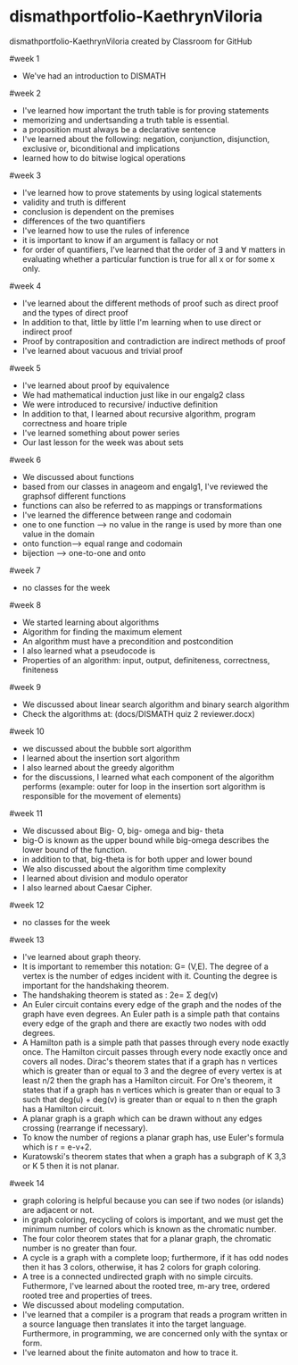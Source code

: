 # dismathportfolio-KaethrynViloria
dismathportfolio-KaethrynViloria created by Classroom for GitHub

#week 1
- We've had an introduction to DISMATH

#week 2 
- I've learned how important the truth table is for proving statements
- memorizing and undertsanding a truth table is essential. 
- a proposition must always be a declarative sentence 
- I've learned about the following: negation, conjunction, disjunction, exclusive or, biconditional and implications
- learned how to do bitwise logical operations

#week 3
- I've learned how to prove statements by using logical statements 
- validity and truth is different 
- conclusion is dependent on the premises
- differences of the two quantifiers 
- I've learned how to use the rules of inference
- it is important to know if an argument is fallacy or not
- for order of quantifiers, I've learned that the order of ∃ and ∀ matters in evaluating whether a particular function is true for all x or for some x only.

#week 4
- I've learned about the different methods of proof such as direct proof and the types of direct proof
- In addition to that, little by little I'm learning when to use direct or indirect proof
- Proof by contraposition and contradiction are indirect methods of proof
- I've learned about vacuous and trivial proof

#week 5
- I've learned about proof by equivalence
- We had mathematical induction just like in our engalg2 class
- We were introduced to recursive/ inductive definition
- In addition to that, I learned about recursive algorithm, program correctness and hoare triple
- I've learned something about power series 
- Our last lesson for the week was about sets 

#week 6
- We discussed about functions
- based from our classes in anageom and engalg1, I've reviewed the graphsof different functions
- functions can also be referred to as mappings or transformations
- I've learned the difference between range and codomain
- one to one function --> no value in the range is  used by more than one value in the domain
- onto function--> equal range and codomain 
- bijection --> one-to-one and onto 

#week 7
- no classes for the week

#week 8
- We started learning about algorithms
- Algorithm for finding the maximum element
- An algorithm must have a precondition and postcondition
- I also learned what a pseudocode is
- Properties of an algorithm: input, output, definiteness, correctness, finiteness


#week 9
- We discussed about linear search algorithm and binary search algorithm 
- Check the algorithms at: (docs/DISMATH quiz 2 reviewer.docx)

#week 10
- we discussed about the bubble sort algorithm 
- I learned about the insertion sort algorithm 
- I also learned about the greedy algorithm
- for the discussions, I learned what each component of the algorithm performs (example: outer for loop in the insertion sort algorithm is responsible for the movement of elements) 

#week 11
- We discussed about Big- O, big- omega and big- theta 
- big-O is known as the upper bound while big-omega describes the lower bound of the function.
- in addition to that, big-theta is for both upper and lower bound
- We also discussed about the algorithm time complexity
- I learned about division and modulo operator
- I also learned about Caesar Cipher.

#week 12
- no classes for the week

#week 13
- I've learned about graph theory.
- It is important to remember this notation: G= (V,E). The degree of a vertex is the number of edges incident with it. Counting the degree is important for the handshaking theorem.
- The handshaking theorem is stated as : 2e= Σ deg(v) 
- An Euler circuit contains every edge of the graph and the nodes of the graph have even degrees. An Euler path is a simple path that contains every edge of the graph and there are exactly two nodes with odd degrees. 
- A Hamilton path is a simple path that passes through every node exactly once. The Hamilton circuit passes through every node exactly once and covers all nodes. Dirac's theorem states that if a graph has n vertices which is greater than or equal to 3 and the degree of every vertex is at least n/2 then the graph has a Hamilton circuit. For Ore's theorem, it states that if a graph has n vertices which is greater than or equal to 3 such that deg(u) + deg(v) is greater than or equal to n then the graph has a Hamilton circuit.
- A planar graph is a graph which can be drawn without any edges crossing (rearrange if necessary).
- To know the number of regions a planar graph has, use Euler's formula which is r = e-v+2. 
- Kuratowski's theorem states that when a graph has a subgraph of K 3,3 or K 5 then it is not planar. 

#week 14
- graph coloring is helpful because you can see if two nodes (or islands) are adjacent or not.
- in graph coloring, recycling of colors is important, and we must get the minimum number of colors which is known as the chromatic number.
- The four color theorem states that for a planar graph, the chromatic number is no greater than four.
- A cycle is a graph with a complete loop; furthermore, if it has odd nodes then it has 3 colors, otherwise, it has 2 colors for graph coloring. 
- A tree is a connected undirected graph with no simple circuits. Futhermore, I've learned about the rooted tree, m-ary tree, ordered rooted tree and properties of trees.
- We discussed about modeling computation. 
- I've learned that a compiler is a program that reads a program written in a source language then translates it into the target language. Furthermore, in programming, we are concerned only with the syntax or form. 
- I've learned about the finite automaton and how to trace it. 
